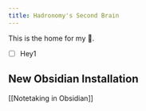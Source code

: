 ```yaml
---
title: Hadronomy's Second Brain
---
```


This is the home for my 🧠.

- [ ] Hey1

## New Obsidian Installation

[[Notetaking in Obsidian]]
